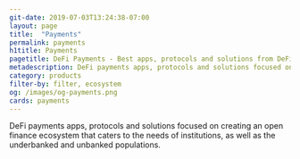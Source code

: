 ```yaml
---
git-date: 2019-07-03T13:24:38-07:00
layout: page
title:  "Payments"
permalink: payments
h1title: Payments
pagetitle: DeFi Payments - Best apps, protocols and solutions from DeFi ecosystem    
metadescription: DeFi payments apps, protocols and solutions focused on creating an open finance ecosystem that caters to the needs of institutions, as well as the underbanked and unbanked populations.
category: products
filter-by: filter, ecosystem
og: /images/og-payments.png
cards: payments
---
```

DeFi payments apps, protocols and solutions focused on creating an open finance ecosystem that caters to the needs of institutions, as well as the underbanked and unbanked populations.
